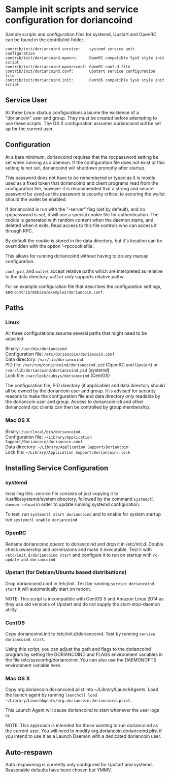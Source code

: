 Sample init scripts and service configuration for doriancoind
==========================================================

Sample scripts and configuration files for systemd, Upstart and OpenRC
can be found in the contrib/init folder.

    contrib/init/doriancoind.service:    systemd service unit configuration
    contrib/init/doriancoind.openrc:     OpenRC compatible SysV style init script
    contrib/init/doriancoind.openrcconf: OpenRC conf.d file
    contrib/init/doriancoind.conf:       Upstart service configuration file
    contrib/init/doriancoind.init:       CentOS compatible SysV style init script

Service User
---------------------------------

All three Linux startup configurations assume the existence of a "doriancoin" user
and group.  They must be created before attempting to use these scripts.
The OS X configuration assumes doriancoind will be set up for the current user.

Configuration
---------------------------------

At a bare minimum, doriancoind requires that the rpcpassword setting be set
when running as a daemon.  If the configuration file does not exist or this
setting is not set, doriancoind will shutdown promptly after startup.

This password does not have to be remembered or typed as it is mostly used
as a fixed token that doriancoind and client programs read from the configuration
file, however it is recommended that a strong and secure password be used
as this password is security critical to securing the wallet should the
wallet be enabled.

If doriancoind is run with the "-server" flag (set by default), and no rpcpassword is set,
it will use a special cookie file for authentication. The cookie is generated with random
content when the daemon starts, and deleted when it exits. Read access to this file
controls who can access it through RPC.

By default the cookie is stored in the data directory, but it's location can be overridden
with the option '-rpccookiefile'.

This allows for running doriancoind without having to do any manual configuration.

`conf`, `pid`, and `wallet` accept relative paths which are interpreted as
relative to the data directory. `wallet` *only* supports relative paths.

For an example configuration file that describes the configuration settings,
see `contrib/debian/examples/doriancoin.conf`.

Paths
---------------------------------

### Linux

All three configurations assume several paths that might need to be adjusted.

Binary:              `/usr/bin/doriancoind`  
Configuration file:  `/etc/doriancoin/doriancoin.conf`  
Data directory:      `/var/lib/doriancoind`  
PID file:            `/var/run/doriancoind/doriancoind.pid` (OpenRC and Upstart) or `/var/lib/doriancoind/doriancoind.pid` (systemd)  
Lock file:           `/var/lock/subsys/doriancoind` (CentOS)  

The configuration file, PID directory (if applicable) and data directory
should all be owned by the doriancoin user and group.  It is advised for security
reasons to make the configuration file and data directory only readable by the
doriancoin user and group.  Access to doriancoin-cli and other doriancoind rpc clients
can then be controlled by group membership.

### Mac OS X

Binary:              `/usr/local/bin/doriancoind`  
Configuration file:  `~/Library/Application Support/Doriancoin/doriancoin.conf`  
Data directory:      `~/Library/Application Support/Doriancoin`  
Lock file:           `~/Library/Application Support/Doriancoin/.lock`  

Installing Service Configuration
-----------------------------------

### systemd

Installing this .service file consists of just copying it to
/usr/lib/systemd/system directory, followed by the command
`systemctl daemon-reload` in order to update running systemd configuration.

To test, run `systemctl start doriancoind` and to enable for system startup run
`systemctl enable doriancoind`

### OpenRC

Rename doriancoind.openrc to doriancoind and drop it in /etc/init.d.  Double
check ownership and permissions and make it executable.  Test it with
`/etc/init.d/doriancoind start` and configure it to run on startup with
`rc-update add doriancoind`

### Upstart (for Debian/Ubuntu based distributions)

Drop doriancoind.conf in /etc/init.  Test by running `service doriancoind start`
it will automatically start on reboot.

NOTE: This script is incompatible with CentOS 5 and Amazon Linux 2014 as they
use old versions of Upstart and do not supply the start-stop-daemon utility.

### CentOS

Copy doriancoind.init to /etc/init.d/doriancoind. Test by running `service doriancoind start`.

Using this script, you can adjust the path and flags to the doriancoind program by
setting the DORIANCOIND and FLAGS environment variables in the file
/etc/sysconfig/doriancoind. You can also use the DAEMONOPTS environment variable here.

### Mac OS X

Copy org.doriancoin.doriancoind.plist into ~/Library/LaunchAgents. Load the launch agent by
running `launchctl load ~/Library/LaunchAgents/org.doriancoin.doriancoind.plist`.

This Launch Agent will cause doriancoind to start whenever the user logs in.

NOTE: This approach is intended for those wanting to run doriancoind as the current user.
You will need to modify org.doriancoin.doriancoind.plist if you intend to use it as a
Launch Daemon with a dedicated doriancoin user.

Auto-respawn
-----------------------------------

Auto respawning is currently only configured for Upstart and systemd.
Reasonable defaults have been chosen but YMMV.
